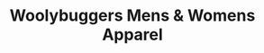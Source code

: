 ---
title: "Woolybuggers Mens & Womens Apparel"
url: /gaylord/woolybuggers-mens-and-womens-apparel/
shop: clothes
---